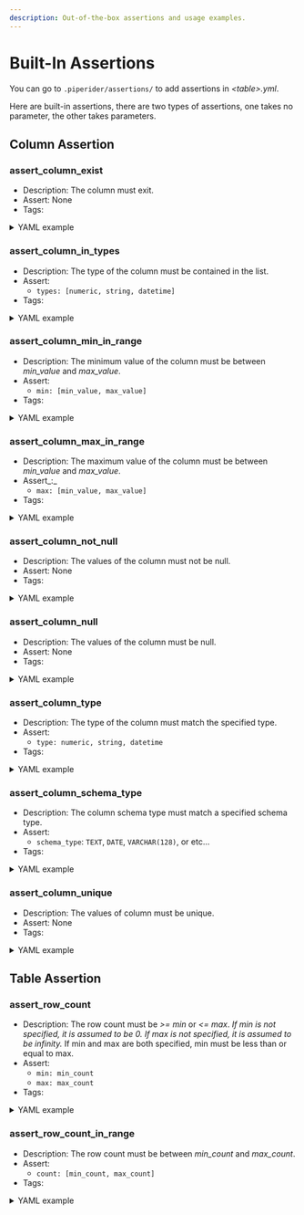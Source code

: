 ```yaml
---
description: Out-of-the-box assertions and usage examples.
---
```


# Built-In Assertions

You can go to `.piperider/assertions/` to add assertions in _\<table>.yml_.

Here are built-in assertions, there are two types of assertions, one takes no parameter, the other takes parameters.

## Column Assertion

### assert\_column\_exist

* Description: The column must exit.
* Assert: None
* Tags:

<details>

<summary>YAML example</summary>

```yaml
world_city:  #Table Name
  columns:
    country_code:
      tests:
      - name: assert_column_exist
        tags:
          - dialing code
```

</details>

### assert\_column\_in\_types

* Description: The type of the column must be contained in the list.
* Assert:
  * `types: [numeric, string, datetime]`
* Tags:

<details>

<summary>YAML example</summary>

```yaml
world_city:  #Table Name
  columns:
    country_code:
      tests:
      - name: assert_column_in_types
        assert:
          types: [string]
        tags:
          - dialing code
```

</details>

### assert\_column\_min\_in\_range

* Description: The minimum value of the column must be between _min\_value_ and _max\_value_.
* Assert:
  * `min: [min_value, max_value]`
* Tags:

<details>

<summary>YAML example</summary>

```yaml
world_city:
  columns:
    population:
      tests:
      - name: assert_column_min_in_range
        assert:
          min: [1, 1000]
        tags:
          - small country
```

</details>

### assert\_column\_max\_in\_range

* Description: The maximum value of the column must be between _min\_value_ and _max\_value_.
* Assert\_:\_
  * `max: [min_value, max_value]`
* Tags:

<details>

<summary>YAML example</summary>

```yaml
world_city:
  columns:
    population:
      tests:
      - name: assert_column_max_in_range
        assert:
          max: [100000000, 2000000000]
        tags:
          - large country
```

</details>

### assert\_column\_not\_null

* Description: The values of the column must not be null.
* Assert: None
* Tags:

<details>

<summary>YAML example</summary>

```yaml
world_city:
  columns:
    name:
      tests:
      - name: assert_column_not_null
        tags:
          - city name
```

</details>

### assert\_column\_null

* Description: The values of the column must be null.
* Assert: None
* Tags:

<details>

<summary>YAML example</summary>

```yaml
world_city:
  columns:
    crime_rate:
      tests:
      - name: assert_column_null
        tags:
          - ToDo
```

</details>

### assert\_column\_type

* Description: The type of the column must match the specified type.
* Assert:
  * `type: numeric, string, datetime`
* Tags:

<details>

<summary>YAML example</summary>

```yaml
world_city:
  columns:
    name:
      tests:
      - name: assert_column_type
        assert:
          type: string
        tags:
          - city name
```

</details>

### assert\_column\_schema\_type

* Description: The column schema type must match a specified schema type.
* Assert:
  * `schema_type`: `TEXT`, `DATE`, `VARCHAR(128)`, or etc...
* Tags:

<details>

<summary>YAML example</summary>

```yaml
world_city:
  columns:
    country_code:
      tests:
      - name: assert_column_schema_type
        assert:
          schema_type: CHAR(3)
        tags:
          - dialing code
```

</details>

### assert\_column\_unique

* Description: The values of column must be unique.
* Assert: None
* Tags:

<details>

<summary>YAML example</summary>

```yaml
world_city:
  columns:
    country_code:
      tests:
      - name: assert_column_unique
        tags:
          - dialing code
```

</details>

## Table Assertion

### assert\_row\_count

* Description: The row count must be _>= min_ or _<= max_. _If min is not specified, it is assumed to be 0. If max is not specified, it is assumed to be infinity._ If min and max are both specified, min must be less than or equal to max.
* Assert:
  * `min: min_count`
  * `max: max_count`
* Tags:

<details>

<summary>YAML example</summary>

```yaml
# With the minimum and maximum row count in the following format
world_city:
  tests:
  - name: assert_row_count
    assert:
      min: 10000
    tags:
      - United Nations
```

```yaml
# With the minimum row count only in the following format
world_city:
  tests:
  - name: assert_row_count
    assert:
      min: 10000
      max: 100000
    tags:
      - United Nations
```

</details>

### assert\_row\_count\_in\_range

* Description: The row count must be between _min\_count_ and _max\_count_.
* Assert:
  * `count: [min_count, max_count]`
* Tags:

<details>

<summary>YAML example</summary>

```yaml
world_city:
  tests:
  - name: assert_row_count_in_range
    assert:
      count: [10000, 20000]
    tags:
      - United Nations
```

</details>
